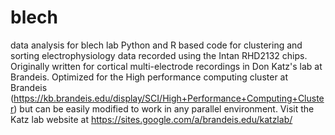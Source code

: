 # blech
data analysis for blech lab
Python and R based code for clustering and sorting electrophysiology data recorded using the Intan RHD2132 chips. Originally written for cortical multi-electrode recordings in Don Katz's lab at Brandeis. Optimized for the High performance computing cluster at Brandeis (https://kb.brandeis.edu/display/SCI/High+Performance+Computing+Cluster) but can be easily modified to work in any parallel environment. Visit the Katz lab website at https://sites.google.com/a/brandeis.edu/katzlab/
